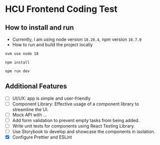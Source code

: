 # HCU Frontend Coding Test

## How to install and run

- Currently, I am using node version `18.20.4`, npm version `10.7.0`
- How to run and build the project locally
```shell
nvm use node 18

npm install

npm run dev
```

## Additional Features

- [ ] UI/UX: app is simple and user-friendly
- [ ] Component Library: Effective usage of a component library to streamline the UI.
- [ ] Mock API with ...
- [ ] Add form validation to prevent empty tasks from being added.
- [ ] Write unit tests for components using React Testing Library.
- [ ] Use Storybook to develop and showcase the components in isolation.
- [X] Configure Prettier and ESLint

